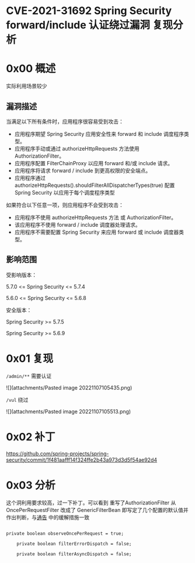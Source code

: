 # CVE-2021-31692 Spring Security forward/include 认证绕过漏洞 复现分析

# 0x00 概述

实际利用场景较少

## 漏洞描述

当满足以下所有条件时，应用程序很容易受到攻击：

- 应用程序期望 Spring Security 应用安全性来 forward 和 include 调度程序类型。
- 应用程序手动或通过 authorizeHttpRequests 方法使用 AuthorizationFilter。
- 应用程序配置 FilterChainProxy 以应用 forward 和/或 include 请求。
- 应用程序将请求 forward / include 到更高权限的安全端点。
- 应用程序通过 authorizeHttpRequests().shouldFilterAllDispatcherTypes(true) 配置 Spring Security 以应用于每个调度程序类型

如果符合以下任意一项，则应用程序不会受到攻击：

- 应用程序不使用 authorizeHttpRequests 方法 或 AuthorizationFilter。
- 该应用程序不使用 forward / include 调度器处理请求。
- 应用程序不需要配置 Spring Security 来应用 forward 或 include 调度器类型。

## 影响范围

受影响版本：

5.7.0 <= Spring Security <= 5.7.4

5.6.0 <= Spring Security <= 5.6.8

安全版本：

Spring Security >= 5.7.5

Spring Security >= 5.6.9

# 0x01 复现

`/admin/**` 需要认证

![](attachments/Pasted image 20221107105435.png)



`/vul` 绕过

![](attachments/Pasted image 20221107105513.png)



# 0x02 补丁

https://github.com/spring-projects/spring-security/commit/1f481aafff14f324ffe2b43a973d3d5f54ae92d4

# 0x03 分析

这个洞利用要求较高，过一下补丁。可以看到 重写了AuthorizationFilter 从 OncePerRequestFilter 改成了 GenericFilterBean 即写定了几个配置的默认值并作出判断，与[通告](https://tanzu.vmware.com/security/cve-2022-31692) 中的缓解措施一致

```

private boolean observeOncePerRequest = true;

	private boolean filterErrorDispatch = false;

	private boolean filterAsyncDispatch = false;

```
